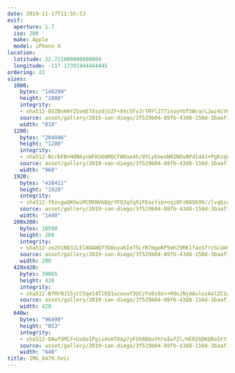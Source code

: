 ```yaml
---
date: 2019-11-17T11:55:53
exif:
  aperture: 1.7
  iso: 200
  make: Apple
  model: iPhone X
location:
  latitude: 32.721000000000004
  longitude: -117.17391944444445
ordering: 22
sizes:
  1080:
    bytes: "148299"
    height: "1080"
    integrity:
    - sha512-8VZBnH4YZSvmE7XszdjGZF+8Xc5FvJrTRYl277isoyYUf5Wra/LJwz4iY6WnMmZPNAIZ+q82qQt7JiVxNYgONQ==
    source: asset/gallery/2019-san-diego/3f529b04-89fb-43d8-150d-3baaf3477085~1080.jpg
    width: "810"
  1280:
    bytes: "204046"
    height: "1280"
    integrity:
    - sha512-NcrbFB+HdN6ynWFKS6mMOCFWOae4h/9YLyEewsNRINDvBPd144J+PgKzqkMxcO6ZccCvVwA2DKrF1vF17VSWHQ==
    source: asset/gallery/2019-san-diego/3f529b04-89fb-43d8-150d-3baaf3477085~1280.jpg
    width: "960"
  1920:
    bytes: "438411"
    height: "1920"
    integrity:
    - sha512-f6zcgwQKhwiMCMXNVbQqrYFOJqfqXiFEazfib+oqi0FzN8SK99//lvqQidkTWIbvLJUl7/cjS2qNsUw+rorcoA==
    source: asset/gallery/2019-san-diego/3f529b04-89fb-43d8-150d-3baaf3477085~1920.jpg
    width: "1440"
  200x200:
    bytes: 10598
    height: 200
    integrity:
    - sha512-ze2ViNQ3JLElNOAWQ73Q8oyaKIe75LrR7mgoKPSmh29RK1faxSfrzSLUmC1O2Qs5TZeokDvs1HEuRBnzYMC0uA==
    source: asset/gallery/2019-san-diego/3f529b04-89fb-43d8-150d-3baaf3477085~200x200.jpg
    width: 200
  420x420:
    bytes: 39065
    height: 420
    integrity:
    - sha512-B7MrNJ15jCCSqeI4TlEQ1ucovuf3UCzYo8s6X++R9nJNjA6ulozAalZC1wgRhHrUU/grtxpDz22IVoaXmsbifQ==
    source: asset/gallery/2019-san-diego/3f529b04-89fb-43d8-150d-3baaf3477085~420x420.jpg
    width: 420
  640w:
    bytes: "96499"
    height: "853"
    integrity:
    - sha512-OAwfOMCF+Ux8o1Pgis4vH78Ap7yFSh8DbuYhroIwfZl/HER2GDKQRo5tYJAC14zffeeDMSOyCIfPeX6jioKHDw==
    source: asset/gallery/2019-san-diego/3f529b04-89fb-43d8-150d-3baaf3477085~640w.jpg
    width: "640"
title: IMG_8479.heic
---
```

